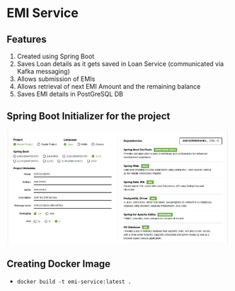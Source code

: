 # EMI Service

## Features
1. Created using Spring Boot
2. Saves Loan details as it gets saved in Loan Service (communicated via Kafka messaging)
3. Allows submission of EMIs
4. Allows retrieval of next EMI Amount and the remaining balance
5. Saves EMI details in PostGreSQL DB


## Spring Boot Initializer for the project
![Spring Initializer](EMI-Service-Spring-Initializer.JPG)

## Creating Docker Image
- `docker build -t emi-service:latest .`